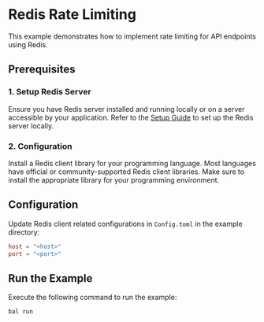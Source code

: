# Redis Rate Limiting

This example demonstrates how to implement rate limiting for API endpoints using Redis.

## Prerequisites

### 1. Setup Redis Server

Ensure you have Redis server installed and running locally or on a server accessible by your application. 
Refer to the [Setup Guide](https://central.ballerina.io/ballerinax/redis/latest#setup-guide) to set up the Redis server locally.

### 2. Configuration

Install a Redis client library for your programming language. Most languages have official or community-supported Redis client libraries. Make sure to install the appropriate library for your programming environment.

## Configuration

Update Redis client related configurations in `Config.toml` in the example directory:

```toml
host = "<host>"
port = "<port>"
```

## Run the Example

Execute the following command to run the example:

```ballerina
bal run
```
